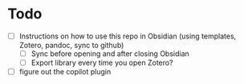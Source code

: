 # Todo

- [ ] Instructions on how to use this repo in Obsidian (using templates, Zotero, pandoc, sync to github)
    - [ ] Sync before opening and after closing Obsidian
    - [ ] Export library every time you open Zotero?
- [ ] figure out the copilot plugin
